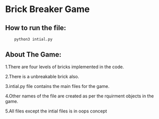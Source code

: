 # Brick Breaker Game

## How to run the file:
```
    python3 intial.py
```
## About The Game:
1.There are four levels of bricks implemented in the code.

2.There is a unbreakable brick also.

3.intial.py file contains the main files for the game.

4.Other names of the file are created as per the rquirment objects in the game.

5.All files except the intial files is in oops concept